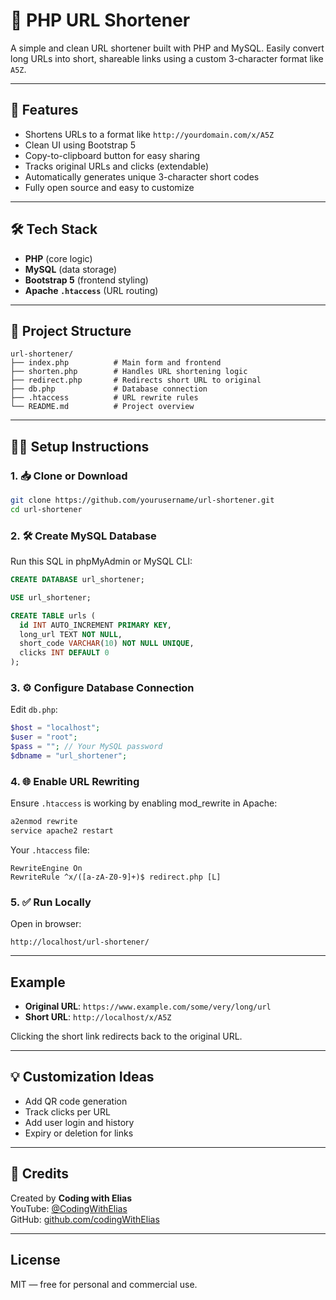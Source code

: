 # 🔗 PHP URL Shortener

A simple and clean URL shortener built with PHP and MySQL. Easily convert long URLs into short, shareable links using a custom 3-character format like `A5Z`.

---

## 🚀 Features

- Shortens URLs to a format like `http://yourdomain.com/x/A5Z`
- Clean UI using Bootstrap 5
- Copy-to-clipboard button for easy sharing
- Tracks original URLs and clicks (extendable)
- Automatically generates unique 3-character short codes
- Fully open source and easy to customize

---

## 🛠️ Tech Stack

- **PHP** (core logic)
- **MySQL** (data storage)
- **Bootstrap 5** (frontend styling)
- **Apache `.htaccess`** (URL routing)

---

## 📁 Project Structure

```
url-shortener/
├── index.php          # Main form and frontend
├── shorten.php        # Handles URL shortening logic
├── redirect.php       # Redirects short URL to original
├── db.php             # Database connection
├── .htaccess          # URL rewrite rules
└── README.md          # Project overview
```

---

## 🧑‍💻 Setup Instructions

### 1. 📥 Clone or Download

```bash
git clone https://github.com/yourusername/url-shortener.git
cd url-shortener
```

### 2. 🛠 Create MySQL Database

Run this SQL in phpMyAdmin or MySQL CLI:

```sql
CREATE DATABASE url_shortener;

USE url_shortener;

CREATE TABLE urls (
  id INT AUTO_INCREMENT PRIMARY KEY,
  long_url TEXT NOT NULL,
  short_code VARCHAR(10) NOT NULL UNIQUE,
  clicks INT DEFAULT 0
);
```

### 3. ⚙️ Configure Database Connection

Edit `db.php`:

```php
$host = "localhost";
$user = "root";
$pass = ""; // Your MySQL password
$dbname = "url_shortener";
```

### 4. 🌐 Enable URL Rewriting

Ensure `.htaccess` is working by enabling mod_rewrite in Apache:

```bash
a2enmod rewrite
service apache2 restart
```

Your `.htaccess` file:

```
RewriteEngine On
RewriteRule ^x/([a-zA-Z0-9]+)$ redirect.php [L]
```

### 5. ✅ Run Locally

Open in browser:

```
http://localhost/url-shortener/
```

---

## Example

- **Original URL**: `https://www.example.com/some/very/long/url`
- **Short URL**: `http://localhost/x/A5Z`

Clicking the short link redirects back to the original URL.

---

## 💡 Customization Ideas

- Add QR code generation
- Track clicks per URL
- Add user login and history
- Expiry or deletion for links

---

## 🙌 Credits

Created by **Coding with Elias**  
YouTube: [@CodingWithElias](https://www.youtube.com/@CodingWithElias)  
GitHub: [github.com/codingWithElias](https://github.com/codingWithElias)

---

## License

MIT — free for personal and commercial use.
